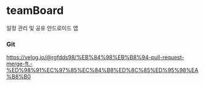 # teamBoard
일정 관리 및 공유 안드로이드 앱

### Git
https://velog.io/@rgfdds98/%EB%84%98%EB%B8%94-pull-request-merge-ft.-%ED%98%91%EC%97%85%EC%84%B8%ED%8C%85%ED%95%98%EA%B8%B0
